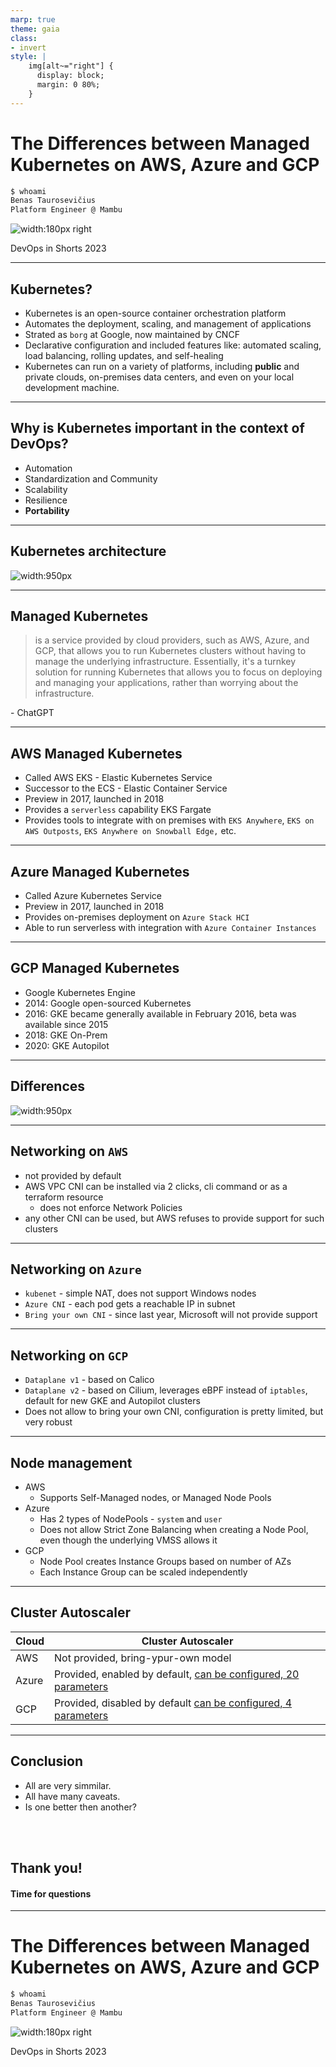 ```yaml
---
marp: true
theme: gaia
class:
- invert
style: |
    img[alt~="right"] {
      display: block;
      margin: 0 80%;
    }
---
```


# The Differences between Managed Kubernetes on AWS, Azure and GCP

```sh
$ whoami
Benas Taurosevičius
Platform Engineer @ Mambu
```
![width:180px right](./linkedin.png)

DevOps in Shorts 2023

---

## Kubernetes?

* Kubernetes is an open-source container orchestration platform
* Automates the deployment, scaling, and management of applications
* Strated as `borg` at Google, now maintained by CNCF
* Declarative configuration and included features like: automated scaling, load balancing, rolling updates, and self-healing
* Kubernetes can run on a variety of platforms, including **public** and private clouds, on-premises data centers, and even on your local development machine.

---

## Why is Kubernetes important in the context of DevOps?

* Automation
* Standardization and Community
* Scalability
* Resilience
* **Portability**

<!--
Automation: Kubernetes automates many of the tasks involved in managing containerized applications, including deployment, scaling, and self-healing. This reduces the amount of manual effort required, allowing DevOps teams to focus on other tasks.

Standardization: Kubernetes provides a standardized way to manage containers, making it easier for DevOps teams to collaborate and share code across different projects and environments.

Scalability: Kubernetes makes it easy to scale applications up or down as needed, allowing DevOps teams to respond quickly to changes in demand.

Resilience: Kubernetes includes built-in features for ensuring the availability and reliability of containerized applications, including automated failover and self-healing.

Portability: Kubernetes can run on a variety of platforms, including public and private clouds, on-premises data centers, and even on your local development machine. This makes it easy to move applications between environments, reducing vendor lock-in and giving DevOps teams more flexibility.
-->

---
## Kubernetes architecture

![width:950px](./components-of-kubernetes.svg)

---

## Managed Kubernetes

>  is a service provided by cloud providers, such as AWS, Azure, and GCP, that allows you to run Kubernetes clusters without having to manage the underlying infrastructure. Essentially, it's a turnkey solution for running Kubernetes that allows you to focus on deploying and managing your applications, rather than worrying about the infrastructure.

\- ChatGPT


<!--
Managed Kubernetes typically provides features such as automatic upgrades, automated scaling, monitoring, and backup and recovery. This reduces the operational overhead of running Kubernetes and makes it easier for DevOps teams to deploy and manage applications at scale.

Managed Kubernetes services may differ in terms of their pricing models, supported features, and ease of use. However, in general, they provide a simplified way to run Kubernetes that allows DevOps teams to focus on delivering value to their customers, rather than managing infrastructure.
-->
---

## AWS Managed Kubernetes

- Called AWS EKS - Elastic Kubernetes Service
- Successor to the ECS - Elastic Container Service
- Preview in 2017, launched in 2018
- Provides a `serverless` capability EKS Fargate
- Provides tools to integrate with on premises with `EKS Anywhere`, `EKS on AWS Outposts`, `EKS Anywhere on Snowball Edge,` etc.
---

## Azure Managed Kubernetes

- Called Azure Kubernetes Service
- Preview in 2017, launched in 2018
- Provides on-premises deployment on `Azure Stack HCI`
- Able to run serverless with integration with `Azure Container Instances`

---

## GCP Managed Kubernetes

- Google Kubernetes Engine
- 2014: Google open-sourced Kubernetes
- 2016: GKE became generally available in February 2016, beta was available since 2015
- 2018: GKE On-Prem
- 2020: GKE Autopilot 

---
## Differences

![width:950px](./components-of-kubernetes-2.svg)

<!--
## What do they have in common

- Managed Control Plane:
  - api-server
  - etcd
  - schedulers
  - controller managers
- Ability to add/remove/update/scale nodes
- ...
-->
---
## Networking on `AWS`
* not provided by default
* AWS VPC CNI can be installed via 2 clicks, cli command or as a terraform resource
  * does not enforce Network Policies
* any other CNI can be used, but AWS refuses to provide support for such clusters

---
## Networking on `Azure`
* `kubenet` - simple NAT, does not support Windows nodes
* `Azure CNI` - each pod gets a reachable IP in subnet
* `Bring your own CNI` - since last year, Microsoft will not provide support

---
## Networking on `GCP`
* `Dataplane v1` - based on Calico
* `Dataplane v2` - based on Cilium, leverages eBPF instead of `iptables`, default for new GKE and Autopilot clusters
* Does not allow to bring your own CNI, configuration is pretty limited, but very robust

---
## Node management

- AWS
  * Supports Self-Managed nodes, or Managed Node Pools
- Azure
  * Has 2 types of NodePools - `system` and `user`
  * Does not allow Strict Zone Balancing when creating a Node Pool, even though the underlying VMSS allows it
- GCP
  * Node Pool creates Instance Groups based on number of AZs
  * Each Instance Group can be scaled independently
---
## Cluster Autoscaler

| Cloud | Cluster Autoscaler |
| ----- | ------------------ |
| AWS   | Not provided, bring-ypur-own model |
| Azure | Provided, enabled by default, [can be configured, 20 parameters](https://learn.microsoft.com/en-us/azure/aks/cluster-autoscaler#using-the-autoscaler-profile) |
| GCP   | Provided, disabled by default [can be configured, 4 parameters](https://cloud.google.com/kubernetes-engine/docs/how-to/cluster-autoscaler)                    |


---

## Conclusion

- All are very simmilar.
- All have many caveats.
- Is one better then another?
</br>
</br>

## Thank you!

#### Time for questions

---

# The Differences between Managed Kubernetes on AWS, Azure and GCP

```sh
$ whoami
Benas Taurosevičius
Platform Engineer @ Mambu
```
![width:180px right](./linkedin.png)

DevOps in Shorts 2023
